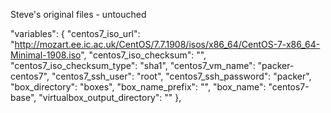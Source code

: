 Steve's original files - untouched




  "variables": {
    "centos7_iso_url": "http://mozart.ee.ic.ac.uk/CentOS/7.7.1908/isos/x86_64/CentOS-7-x86_64-Minimal-1908.iso",
    "centos7_iso_checksum": "",
    "centos7_iso_checksum_type": "sha1",
    "centos7_vm_name": "packer-centos7",
    "centos7_ssh_user": "root",
    "centos7_ssh_password": "packer",
    "box_directory": "boxes",
    "box_name_prefix": "",
    "box_name": "centos7-base",
    "virtualbox_output_directory": ""
  },